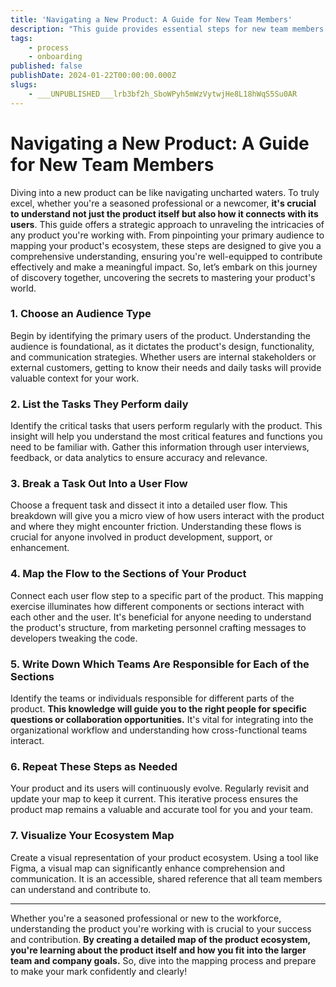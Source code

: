 ```yaml
---
title: 'Navigating a New Product: A Guide for New Team Members'
description: "This guide provides essential steps for new team members to understand and navigate a new product effectively. It covers audience identification, task analysis, user flow breakdown, product mapping, team responsibilities, and creating a visual ecosystem map.\n"
tags:
    - process
    - onboarding
published: false
publishDate: 2024-01-22T00:00:00.000Z
slugs:
    - ___UNPUBLISHED___lrb3bf2h_SboWPyh5mWzVytwjHe8L18hWqS5Su0AR
---
```


# Navigating a New Product: A Guide for New Team Members

Diving into a new product can be like navigating uncharted waters. To truly excel, whether you're a seasoned professional or a newcomer, **it's crucial to understand not just the product itself but also how it connects with its users**. This guide offers a strategic approach to unraveling the intricacies of any product you're working with. From pinpointing your primary audience to mapping your product's ecosystem, these steps are designed to give you a comprehensive understanding, ensuring you're well-equipped to contribute effectively and make a meaningful impact. So, let’s embark on this journey of discovery together, uncovering the secrets to mastering your product's world.

### 1. Choose an Audience Type

Begin by identifying the primary users of the product. Understanding the audience is foundational, as it dictates the product's design, functionality, and communication strategies. Whether users are internal stakeholders or external customers, getting to know their needs and daily tasks will provide valuable context for your work.

### 2. List the Tasks They Perform daily

Identify the critical tasks that users perform regularly with the product. This insight will help you understand the most critical features and functions you need to be familiar with. Gather this information through user interviews, feedback, or data analytics to ensure accuracy and relevance.

### 3. Break a Task Out Into a User Flow

Choose a frequent task and dissect it into a detailed user flow. This breakdown will give you a micro view of how users interact with the product and where they might encounter friction. Understanding these flows is crucial for anyone involved in product development, support, or enhancement.

### 4. Map the Flow to the Sections of Your Product

Connect each user flow step to a specific part of the product. This mapping exercise illuminates how different components or sections interact with each other and the user. It's beneficial for anyone needing to understand the product's structure, from marketing personnel crafting messages to developers tweaking the code.

### 5. Write Down Which Teams Are Responsible for Each of the Sections

Identify the teams or individuals responsible for different parts of the product. **This knowledge will guide you to the right people for specific questions or collaboration opportunities.** It's vital for integrating into the organizational workflow and understanding how cross-functional teams interact.

### 6. Repeat These Steps as Needed

Your product and its users will continuously evolve. Regularly revisit and update your map to keep it current. This iterative process ensures the product map remains a valuable and accurate tool for you and your team.

### 7. Visualize Your Ecosystem Map

Create a visual representation of your product ecosystem. Using a tool like Figma, a visual map can significantly enhance comprehension and communication. It is an accessible, shared reference that all team members can understand and contribute to.

---

Whether you're a seasoned professional or new to the workforce, understanding the product you're working with is crucial to your success and contribution. **By creating a detailed map of the product ecosystem, you're learning about the product itself and how you fit into the larger team and company goals.** So, dive into the mapping process and prepare to make your mark confidently and clearly!
